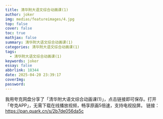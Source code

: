 ```yaml
---
title: 清华附大语文综合动画课(1)
author: joker
img: medias/featureimages/4.jpg
top: false
cover: false
toc: true
mathjax: false
summary: 清华附大语文综合动画课(1)
categories: 清华附大语文综合动画课(1)
tags:
  - 清华附大语文综合动画课(1)
keywords: joker
essay: false
abbrlink: 18344
date: 2025-04-20 23:39:17
coverImg:
password:
---
```


我用夸克网盘分享了「清华附大语文综合动画课(1)」，点击链接即可保存。打开「夸克APP」，无需下载在线播放视频，畅享原画5倍速，支持电视投屏。
链接：https://pan.quark.cn/s/2b7de056da5c
